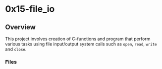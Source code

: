 # 0x15-file_io

## Overview

This project involves creation of C-functions and program that perform various tasks using file input/output system calls such as `open`, `read`, `write` and `close`.

### Files